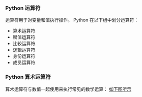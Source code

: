 ### Python 运算符

运算符用于对变量和值执行操作。
Python 在以下组中划分运算符：

* 算术运算符
* 赋值运算符
* 比较运算符
* 逻辑运算符
* 身份运算符
* 成员运算符


### Python 算术运算符
算术运算符与数值一起使用来执行常见的数学运算：
[如下图所示]()


